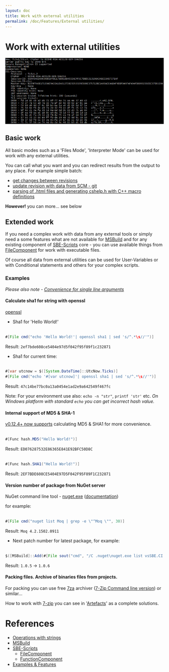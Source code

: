 ```yaml
---
layout: doc
title: Work with external utilities
permalink: /doc/Features/External utilities/
---
```

# Work with external utilities

![Work with external utility](../../Resources/examples/ext_utility.png)

## Basic work

All basic modes such as a 'Files Mode', 'Interpreter Mode' can be used for work with any external utilities.

You can call what you want and you can redirect results from the output to any place. For example simple batch:

* [get changes between revisions](https://gist.github.com/3F/48dea90aae98ddb64d3a)
* [update revision with data from SCM - git](https://gist.github.com/3F/e0d88d4d5c90df1e9a96)
* [parsing of .html files and generating cshelp.h with C++ macro definitions](https://gist.github.com/3F/c98f172cf97f647c8470)

**However!** you can more... see below

## Extended work

If you need a complex work with data from any external tools or simply need a some features what are not available for [MSBuild](../../Scripts/MSBuild/) and for any existing component of [SBE-Scripts](../../Scripts/SBE-Scripts/) core - you can use available things from [FileComponent](../../Scripts/SBE-Scripts/Components/FileComponent/) for work with executable files.

Of course all data from external utilities can be used for User-Variables or with Conditional statements and others for your complex scripts.

### Examples

*Please also note - [Convenience for single line arguments](../Strings/)*

#### Calculate sha1 for string with openssl

[openssl](https://www.openssl.org/docs/apps/openssl.html)

* Sha1 for 'Hello World!'

```java 

#[File cmd("echo 'Hello World!'| openssl sha1 | sed 's/^.*\s//'")]
```
Result: `2ef7bde608ce5404e97d5f042f95f89f1c232871`

* Sha1 for current time:

```java 

#[var utcnow = $([System.DateTime]::UtcNow.Ticks)]
#[File cmd("echo '#[var utcnow]'| openssl sha1 | sed 's/^.*\s//'")]
```
Result: `47c14be77bc0a13a0454e1ad2e9a642549f467fc`

Note: For your environment use also: `echo -n "str"`, `printf 'str'` etc. *On Windows platform with standard `echo` you can get incorrect hash value.*

#### Internal support of MD5 & SHA-1

[v0.12.4+ now supports](../../Scripts/SBE-Scripts/Components/FunctionComponent/#hash) calculating MD5 & SHA1 for more convenience.

```java 

#[Func hash.MD5("Hello World!")]
```

Result: `ED076287532E86365E841E92BFC50D8C`

```java 

#[Func hash.SHA1("Hello World!")]
```

Result: `2EF7BDE608CE5404E97D5F042F95F89F1C232871`

#### Version number of package from NuGet server

NuGet command line tool - [nuget.exe](https://www.nuget.org/nuget.exe) ([documentation](http://docs.nuget.org/Consume/Command-Line-Reference))

for example:

```java 

#[File cmd("nuget list Moq | grep -e \"^Moq \"", 30)]
```
Result: `Moq 4.2.1502.0911`

* Next patch number for latest package, for example:

```java 

$([MSBuild]::Add(#[File sout("cmd", "/C .nuget\nuget.exe list vsSBE.CI.MSBuild | grep 'vsSBE.CI.MSBuild' | sed -r 's/^.*\s[0-9]+\.[0-9]+\.//'", 30)], 1))
```
Result: `1.0.5` -> `1.0.6`

#### Packing files. Archive of binaries files from projects.

For packing you can use free [7za](http://sourceforge.net/projects/sevenzip/files/7-Zip/9.20/7za920.zip/download) archiver ([7-Zip Command line version](http://www.7-zip.org)) or similar...

How to work with [7-zip](http://www.7-zip.org) you can see in '[Artefacts](../../Examples/Artefacts/)' as a complete solutions.


# References

* [Operations with strings](../Strings/)
* [MSBuild](../../Scripts/MSBuild/)
* [SBE-Scripts](../../Scripts/SBE-Scripts/)
    * [FileComponent](../../Scripts/SBE-Scripts/Components/FileComponent/)
    * [FunctionComponent](../../Scripts/SBE-Scripts/Components/FunctionComponent/)
* [Examples & Features](../../Examples/)